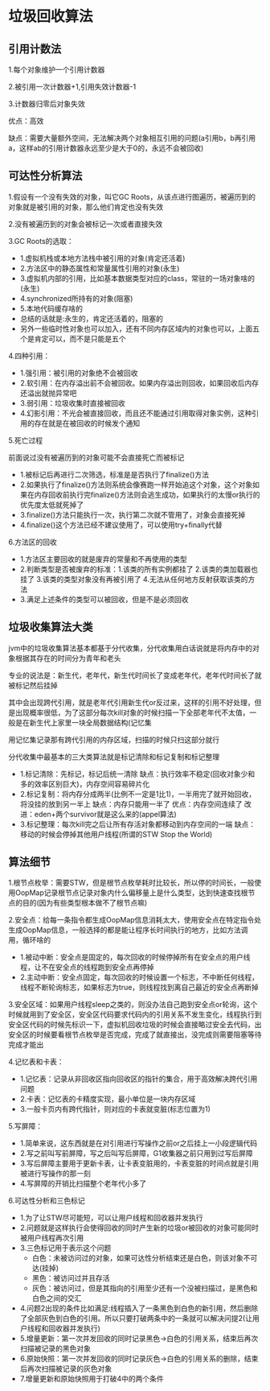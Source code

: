 # 垃圾回收算法

## 引用计数法

1.每个对象维护一个引用计数器

2.被引用一次计数器+1,引用失效计数器-1

3.计数器归零后对象失效

优点：高效

缺点：需要大量额外空间，无法解决两个对象相互引用的问题(a引用b，b再引用a，这样ab的引用计数器永远至少是大于0的，永远不会被回收)

## 可达性分析算法

1.假设有一个没有失效的对象，叫它GC Roots，从该点进行图遍历，被遍历到的对象就是被引用的对象，那么他们肯定也没有失效

2.没有被遍历到的对象会被标记一次或者直接失效

3.GC Roots的选取：

   - 1.虚拟机栈或本地方法栈中被引用的对象(肯定还活着)
   - 2.方法区中的静态属性和常量属性引用的对象(永生)
   - 3.虚拟机内部的引用，比如基本数据类型对应的class，常驻的一场对象啥的(永生)
   - 4.synchronized所持有的对象(阻塞)
   - 5.本地代码缓存啥的
   - 总结的话就是:永生的，肯定还活着的，阻塞的
   - 另外一些临时性对象也可以加入，还有不同内存区域内的对象也可以，上面五个是肯定可以，而不是只能是五个
   
4.四种引用：

  - 1.强引用：被引用的对象绝不会被回收
  - 2.软引用：在内存溢出前不会被回收。如果内存溢出则回收，如果回收后内存还溢出就抛异常吧
  - 3.弱引用：垃圾收集时直接被回收
  - 4.幻影引用：不光会被直接回收，而且还不能通过引用取得对象实例，这种引用的存在就是在被回收的时候发个通知
  
5.死亡过程

前面说过没有被遍历到的对象可能不会直接死亡而被标记

  - 1.被标记后再进行二次筛选，标准是是否执行了finalize()方法
  - 2.如果执行了finalize()方法则系统会像赛跑一样开始追这个对象，这个对象如果在内存回收前执行完finalize()方法则会逃生成功，如果执行的太慢or执行的优先度太低就死掉了
  - 3.finalize()方法只能执行一次，执行第二次就不管用了，对象会直接死掉
  - 4.finalize()这个方法已经不建议使用了，可以使用try+finally代替
  
6.方法区的回收

  - 1.方法区主要回收的就是废弃的常量和不再使用的类型
  - 2.判断类型是否被废弃的标准：1.该类的所有实例都挂了 2.该类的类加载器也挂了 3.该类的类型对象没有再被引用了 4.无法从任何地方反射获取该类的方法
  - 3.满足上述条件的类型可以被回收，但是不是必须回收
  
## 垃圾收集算法大类

jvm中的垃圾收集算法基本都基于分代收集，分代收集用白话说就是将内存中的对象根据其存在的时间分为青年和老头

专业的说法是：新生代，老年代，新生代时间长了变成老年代，老年代时间长了就被标记然后挂掉

其中会出现跨代引用，就是老年代引用新生代or反过来，这样的引用不好处理，但是出现概率很低，为了这部分每次kill对象的时候扫描一下全部老年代不太值，一般是在新生代上家里一块全局数据结构(记忆集

用记忆集记录那有跨代引用的内存区域，扫描的时候只扫这部分就行

分代收集中最基本的三大类算法就是标记清除和标记复制和标记整理

   - 1.标记清除：先标记，标记后统一清除 缺点：执行效率不稳定(回收对象少和多的效率区别巨大)，内存空间容易碎片化
   - 2.标记复制：将内存分成两半(比例不一定是1比1)，一半用完了就开始回收，将没挂的放到另一半上 缺点：内存只能用一半了 优点：内存空间连续了 改进：eden+两个survivor就是这么来的(appel算法)
   - 3.标记整理：每次kill完之后让所有存活对象都移动到内存空间的一端 缺点：移动的时候会停掉其他用户线程(所谓的STW Stop the World)
   
   
## 算法细节

1.根节点枚举：需要STW，但是根节点枚举耗时比较长，所以停的时间长，一般使用OopMap记录根节点记录对象内什么偏移量上是什么类型，达到快速查找根节点的目的(因为有些类型根本做不了根节点嘛)

2.安全点：给每一条指令都生成OopMap信息消耗太大，使用安全点在特定指令处生成OopMap信息，一般选择的都是能让程序长时间执行的地方，比如方法调用，循环啥的
   - 1.被动中断：安全点是固定的，每次回收的时候停掉所有在安全点的用户线程，让不在安全点的线程跑到安全点再停掉
   - 2.主动中断：安全点固定，每次回收的时候设置一个标志，不中断任何线程，线程不断轮询标志，如果标志为true，则线程找到离自己最近的安全点再断掉
   
3.安全区域：如果用户线程sleep之类的，则没办法自己跑到安全点or轮询，这个时候就用到了安全区，安全区代码要求代码内的引用关系不发生变化，线程执行到安全区代码的时候先标识一下，虚拟机回收垃圾的时候会直接略过安全去代码，出安全区的时候要看根节点枚举是否完成，完成了就直接出，没完成则需要阻塞等待完成才能出

4.记忆表和卡表：

   - 1.记忆表：记录从非回收区指向回收区的指针的集合，用于高效解决跨代引用问题
   - 2.卡表：记忆表的卡精度实现，最小单位是一块内存区域
   - 3.一般卡页内有跨代指针，则对应的卡表就变脏(标志位置为1)
   
5.写屏障：

   - 1.简单来说，这东西就是在对引用进行写操作之前or之后挂上一小段逻辑代码
   - 2.写之前叫写前屏障，写之后叫写后屏障，G1收集器之前只用到过写后屏障
   - 3.写后屏障主要用于更新卡表，让卡表变脏用的，卡表变脏的时间点就是引用被进行写操作的那一刻
   - 4.写屏障的开销比扫描整个老年代小多了

6.可达性分析和三色标记

   - 1.为了让STW尽可能短，可以让用户线程和回收器并发执行
   - 2.问题就是这样执行会使得回收的同时产生新的垃圾or被回收的对象可能同时被用户线程再次引用
   - 3.三色标记用于表示这个问题
      - 白色：未被访问过的对象，如果可达性分析结束还是白色，则该对象不可达(挂掉)
      - 黑色：被访问过并且存活
      - 灰色：被访问过，但是其指向的引用至少还有一个没被扫描过，是黑色和白色之间的交汇
   - 4.问题2出现的条件比如满足:线程插入了一条黑色到白色的新引用，然后删除了全部灰色到白色的引用。所以只要打破两条中的一条就可以解决问提2(让用户线程和回收器并发执行)
   - 5.增量更新：第一次并发回收的同时记录黑色->白色的引用关系，结束后再次扫描被记录的黑色对象
   - 6.原始快照：第一次并发回收的同时记录灰色->白色的引用关系的删除，结束后再次扫描被记录的灰色对象
   - 7.增量更新和原始快照用于打破4中的两个条件
